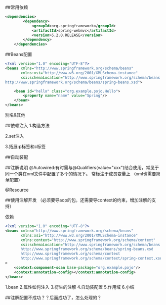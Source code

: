 ##常用依赖
```xml
<dependencies>
        <dependency>
            <groupId>org.springframework</groupId>
            <artifactId>spring-webmvc</artifactId>
            <version>5.2.0.RELEASE</version>
        </dependency>
    </dependencies>
```
##Beans配置
```xml
<?xml version="1.0" encoding="UTF-8"?>
<beans xmlns="http://www.springframework.org/schema/beans"
       xmlns:xsi="http://www.w3.org/2001/XMLSchema-instance"
       xsi:schemaLocation="http://www.springframework.org/schema/beans
http://www.springframework.org/schema/beans/spring-beans.xsd">

    <bean id="hello" class="org.example.pojo.Hello">
        <property name="name" value="Spring"/>
    </bean>
</beans> 
```
别名&其他

##依赖注入
1.构造方法

2.set注入

3.拓展:p标签和c标签

##自动装配

##注解说明
@Autowired:有时需与@Qualifiers(value="xxx")结合使用，常见于同一个类在xml文件中配置了多个的情况下。
常标注于成员变量上
（xml也需要简单配置）

@Resource

##使用注解开发
（必须要导aop的包，还需要导context的约束，增加注解的支持）

依赖
```xml
<?xml version="1.0" encoding="UTF-8"?>
<beans xmlns="http://www.springframework.org/schema/beans"
       xmlns:xsi="http://www.w3.org/2001/XMLSchema-instance"
       xmlns:context="http://www.springframework.org/schema/context"
       xsi:schemaLocation="http://www.springframework.org/schema/beans 
       http://www.springframework.org/schema/beans/spring-beans.xsd
       http://www.springframework.org/schema/context  
       http://www.springframework.org/schema/context/spring-context.xsd"
>
    <context:component-scan base-package="org.example.pojo"/>
    <context:annotation-config></context:annotation-config>
</beans>
```
1.bean
2.属性如何注入
3.衍生的注解
4.自动装配置
5.作用域
6.小结

##注解配置不成功？？后面成功了，怎么处理的？





